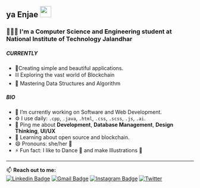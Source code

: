 ## ya Enjae <img src="https://raw.githubusercontent.com/MartinHeinz/MartinHeinz/master/wave.gif" width="30px">

### 👩🏻‍💻 I'm a Computer Science and Engineering student at National Institute of Technology Jalandhar

##### CURRENTLY
- 🎇Creating simple and beautiful applications.
- ⛓ Exploring the vast world of Blockchain 
- 🤍 Mastering Data Structures and Algorithm

##### BIO
- 🔭 I’m currently working on Software and Web Development.
- ⚙️ I use daily: `.cpp`, `.java`, `.html`, `.css`, `.scss`, `.js`, `.ai`.
- 💬 Ping me about **Development**, **Database Management**, **Design Thinking**, **UI/UX**
- 🌱 Learning about open source and blockchain.
- 😄 Pronouns: she/her 👧
- ⚡ Fun fact: I like to Dance 💃 and make Illustrations 🎨

<hr>

📫 **Reach out to me:** <br>
[![Linkedin Badge](https://img.shields.io/badge/LinkedIn-0077B5?style=for-the-badge&logo=linkedin&logoColor=white)](https://www.linkedin.com/in/nandini-jaryal-3b8522201)   [![Gmail Badge](https://img.shields.io/badge/Gmail-D14836?style=for-the-badge&logo=gmail&logoColor=white)](mailto:jarialnandini1911@gmail.com)   [![Instagram Badge](https://img.shields.io/badge/Instagram-E4405F?style=for-the-badge&logo=instagram&logoColor=white)](https://www.instagram.com/enjae_/)   [![Twitter](https://img.shields.io/badge/Twitter-1DA1F2?style=for-the-badge&logo=twitter&logoColor=white)](https://twitter.com/enjaeee) 



<!-- **enjae/enjae** is a ✨ _special_ ✨ repository because its `README.md` (this file) appears on your GitHub profile.

Here are some ideas to get you started: -->

<!-- 
- 🌱 I’m currently learning Blockchain and related technologies like Ethereum, Tezos , Smart contracts, Web3 and more 💻
- 👯 I’m looking to collaborate on anything related to blockchain and web development 😃
- 🤔 I’m looking for help with learning how to create Smart Contracts.
- 💬 Ask me about Database Management, Software Development, Frontend Development, UI/UX and Machine Learning
- 📫 Contact me: [![Linkedin Badge](https://img.shields.io/badge/LinkedIn-0077B5?style=for-the-badge&logo=linkedin&logoColor=white)](https://www.linkedin.com/in/nandini-jaryal-3b8522201)   [![Gmail Badge](https://img.shields.io/badge/Gmail-D14836?style=for-the-badge&logo=gmail&logoColor=white)](mailto:jarialnandini1911@gmail.com)   [![Instagram Badge](https://img.shields.io/badge/Instagram-E4405F?style=for-the-badge&logo=instagram&logoColor=white)](https://www.instagram.com/enjae_/)   [![Twitter](https://img.shields.io/badge/Twitter-1DA1F2?style=for-the-badge&logo=twitter&logoColor=white)](https://twitter.com/enjaeee) -->


